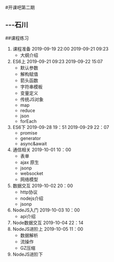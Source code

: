 #开课吧第二期
## ---石川
##课程练习

01. 课程准备   2019-09-19 22:00   2019-09-21 09:23   
    - 大纲介绍     
02. ES6上      2019-09-21 09:23   2019-09-22 15:07
    - 默认参数
    - 解构赋值
    - 箭头函数
    - 字符串模板
    - 变量定义
    - 传统JS对象
    - map
    - reduce
    - json
    - forEach   
03. ES6下     2019-09-28 19：51    2019-09-29 22：07
    - promise
    - generator
    - async&await  
04. 通信相关   2019-10-01 10：00 
    - 表单
    - ajax 原生
    - jsonp
    - websocket
    - 网络模型
05. 数据交互  2019-10-02 20：00     
    - http协议
    - nodejs介绍
    - jsonp
06. NodeJS入门 2019-10-03 10：00    
    - api介绍
07. Node数据交互 2019-10-04 22：14
08. NodeJS进阶上 2019-10-05 11：00
    - 数据解析
    - 流操作
    - GZ压缩
09. NodeJS进阶下